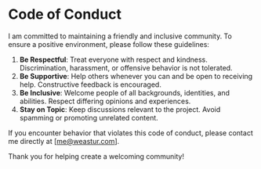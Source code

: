 # Code of Conduct

I am committed to maintaining a friendly and inclusive community.
To ensure a positive environment, please follow these guidelines:

1. **Be Respectful**:
   Treat everyone with respect and kindness.
   Discrimination, harassment, or offensive behavior is not tolerated.
2. **Be Supportive**:
   Help others whenever you can and be open to receiving help.
   Constructive feedback is encouraged.
3. **Be Inclusive**:
   Welcome people of all backgrounds, identities, and abilities.
   Respect differing opinions and experiences.
4. **Stay on Topic**: Keep discussions relevant to the project.
   Avoid spamming or promoting unrelated content.

If you encounter behavior that violates this code of conduct,
please contact me directly at [me@weastur.com].

Thank you for helping create a welcoming community!
